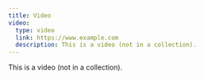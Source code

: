 ```yaml
---
title: Video
video:
  type: video
  link: https://www.example.com
  description: This is a video (not in a collection).
---
```


This is a video (not in a collection).
